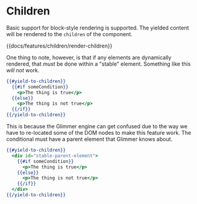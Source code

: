 # Children

Basic support for block-style rendering is supported. The yielded content will be rendered to the `children` of the component.

{{docs/features/children/render-children}}

One thing to note, however, is that if any elements are dynamically rendered, that _must_ be done within a "stable" element. Something like this _will not_ work.

```handlebars
{{#yield-to-children}}
  {{#if someCondition}}
    <p>The thing is true</p>
  {{else}}
    <p>The thing is not true</p>
  {{/if}}
{{/yield-to-children}}
```

This is because the Glimmer engine can get confused due to the way we have to re-located some of the DOM nodes to make this feature work. The conditional must have a parent element that Glimmer knows about.

```handlebars
{{#yield-to-children}}
  <div id="stable-parent-element">
    {{#if someCondition}}
      <p>The thing is true</p>
    {{else}}
      <p>The thing is not true</p>
    {{/if}}
  </div>
{{/yield-to-children}}
```
